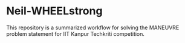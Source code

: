# Neil-WHEELstrong
This repository is a summarized workflow for solving the MANEUVRE problem statement for IIT Kanpur Techkriti competition.
